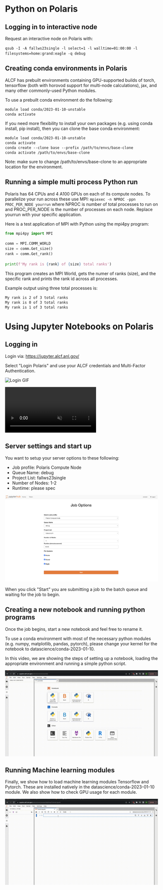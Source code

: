 # Python on Polaris

## Logging in to interactive node

Request an interactive node on Polaris with:

```qsub -I -A fallws23single -l select=1 -l walltime=01:00:00 -l filesystems=home:grand:eagle -q debug```

## Creating conda environments in Polaris
ALCF has prebuilt environments containing GPU-supported builds of torch, tensorflow (both with horovod support for multi-node calculations), jax, and many other commonly-used Python modules.

To use a prebuilt conda environment do the following:

```
module load conda/2023-01-10-unstable
conda activate
``` 

If you need more flexibility to install your own packages (e.g. using conda install, pip install), then you can clone the base conda environment:

```
module load conda/2023-01-10-unstable
conda activate
conda create --clone base --prefix /path/to/envs/base-clone
conda activate /path/to/envs/base-clone
```
Note: make sure to change /path/to/envs/base-clone to an appropriate location for the environment.

## Running a simple multi process Python run

Polaris has 64 CPUs and 4 A100 GPUs on each of its compute nodes. To parallelize your run across these use MPI:
```mpiexec -n NPROC -ppn PROC_PER_NODE yourrun```
where NPROC is number of total processes to run on and PROC_PER_NODE is the number of processes on each node. Replace yourrun with your specific application.

Here is a test application of MPI with Python using the mpi4py program:

``` python
from mpi4py import MPI

comm = MPI.COMM_WORLD
size = comm.Get_size()
rank = comm.Get_rank()

print(f'My rank is {rank} of {size} total ranks')
```

This program creates an MPI World, gets the numer of ranks (size), and the specific rank and prints the rank id across all processes.

Example output using three total processes is:
```
My rank is 2 of 3 total ranks
My rank is 0 of 3 total ranks
My rank is 1 of 3 total ranks
```

# Using Jupyter Notebooks on Polaris

## Logging in 

Login via: https://jupyter.alcf.anl.gov/

Select "Login Polaris" and use your ALCF credentials and Multi-Factor Authentication.

![Login GIF](JupyterNotebookLogin.gif)

<video id="myBGvid" autoplay muted loop>
<source src="[https://github.com/architvasan/alcf_tutorial/blob/b927498f73435a795f17b65716bcf41b305f94a5/JupyterNotebookLogin.gif](https://github.com/architvasan/alcf_tutorial/blob/b927498f73435a795f17b65716bcf41b305f94a5/JupyterNotebookLogin.gif)">
</video>

## Server settings and start up
You want to setup your server options to these following:
* Job profile: Polaris Compute Node
* Queue Name: debug
* Project List: fallws23single
* Number of Nodes: 1-2
* Runtime: please spec

![server options](JobOptions.png)

When you click "Start" you are submitting a job to the batch queue and waiting for the job to begin.

## Creating a new notebook and running python programs

Once the job begins, start a new notebook and feel free to rename it.

To use a conda environment with most of the necessary python modules (e.g. numpy, matplotlib, pandas, pytorch), please change your kernel for the notebook to datascience/conda-2023-01-10.

In this video, we are showing the steps of setting up a notebook, loading the appropriate environment and running a simple python script.

![PythonRun GIF](JupyterNotebook_Use.gif)

## Running Machine learning modules

Finally, we show how to load machine learning modules Tensorflow and Pytorch. These are installed natively in the datascience/conda-2023-01-10 module. We also show how to check GPU usage for each module.

![MLRun GIF](JupyterNotebook_ML.gif)
